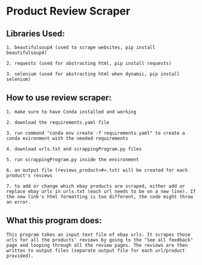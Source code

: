 # Product Review Scraper

## Libraries Used:

    1. beautifulsoup4 (used to scrape websites, pip install beautifulsoup4)

    2. requests (used for abstracting html, pip install requests)

    3. selenium (used for abstracting html when dynamic, pip install selenium)


## How to use review scraper:

    1. make sure to have Conda installed and working

    2. download the requirements.yaml file

    3. run command "conda env create -f requirements.yaml" to create a conda evironment with the needed requirements

    4. download urls.txt and scrappingProgram.py files

    5. run scrappingProgram.py inside the environment

    6. an output file (reviews_product<#>.txt) will be created for each product's reviews

    7. to add or change which ebay products are scraped, either add or replace ebay urls in urls.txt (each url needs to be on a new line). If the new link's html formatting is too different, the code might throw an error.


## What this program does:

    This program takes an input text file of ebay urls. It scrapes those urls for all the products' reviews by going to the "See all feedback" page and looping through all the review pages. The reviews are then written to output files (separate output file for each url/product provided).